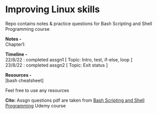 # Improving Linux skills
Repo contains notes & practice questions for Bash Scripting and Shell Programming course

**Notes -** </br>
Chapter1: 

**Timeline -** </br>
22/8/22 : completed assgn1 [ Topic: Intro, test, if-else, loop ] </br>
23/8/22 : completed assgn2 [ Topic: Exit status ] </br>

**Resources -** </br>
[bash cheatsheet]


Feel free to use any resources </br>

**Cite:** Assgn questions pdf are taken from [Bash Scripting and Shell Programming](https://www.udemy.com/course/bash-scripting/) Udemy course
